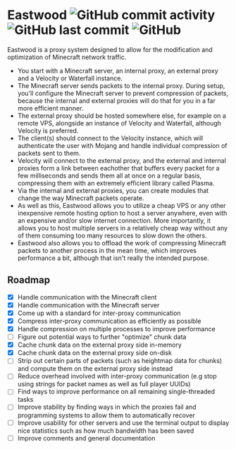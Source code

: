 # Eastwood ![GitHub commit activity](https://img.shields.io/github/commit-activity/w/smplite/Eastwood) ![GitHub last commit](https://img.shields.io/github/last-commit/smplite/Eastwood) ![GitHub](https://img.shields.io/github/license/smplite/Eastwood)

Eastwood is a proxy system designed to allow for the modification and optimization of Minecraft network traffic.

* You start with a Minecraft server, an internal proxy, an external proxy and a Velocity or Waterfall instance.
* The Minecraft server sends packets to the internal proxy. During setup, you'll configure the Minecraft server to prevent compression of packets, because the internal and external proxies will do that for you in a far more efficient manner.
* The external proxy should be hosted somewhere else, for example on a remote VPS, alongside an instance of Velocity and Waterfall, although Velocity is preferred.
* The client(s) should connect to the Velocity instance, which will authenticate the user with Mojang and handle individual compression of packets sent to them.
* Velocity will connect to the external proxy, and the external and internal proxies form a link between eachother that buffers every packet for a few milliseconds and sends them all at once on a regular basis, compressing them with an extremely efficient library called Plasma.
* Via the internal and external proxies, you can create modules that change the way Minecraft packets operate.
* As well as this, Eastwood allows you to utilize a cheap VPS or any other inexpensive remote hosting option to host a server anywhere, even with an expensive and/or slow internet connection. More importantly, it allows you to host multiple servers in a relatively cheap way without any of them consuming too many resources to slow down the others.
* Eastwood also allows you to offload the work of compressing Minecraft packets to another process in the mean time, which improves performance a bit, although that isn't really the intended purpose.

## Roadmap

* [x] Handle communication with the Minecraft client
* [x] Handle communication with the Minecraft server
* [x] Come up with a standard for inter-proxy communication
* [x] Compress inter-proxy communication as efficiently as possible
* [x] Handle compression on multiple processes to improve performance
* [ ] Figure out potential ways to further "optimize" chunk data
* [x] Cache chunk data on the external proxy side in-memory
* [x] Cache chunk data on the external proxy side on-disk
* [ ] Strip out certain parts of packets (such as heightmap data for chunks) and compute them on the external proxy side instead
* [ ] Reduce overhead involved with inter-proxy communication (e.g stop using strings for packet names as well as full player UUIDs)
* [ ] Find ways to improve performance on all remaining single-threaded tasks
* [ ] Improve stability by finding ways in which the proxies fail and programming systems to allow them to automatically recover
* [ ] Improve usability for other servers and use the terminal output to display nice statistics such as how much bandwidth has been saved
* [ ] Improve comments and general documentation
